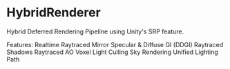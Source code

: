 # HybridRenderer

Hybrid Deferred Rendering Pipeline using Unity's SRP feature.

Features:
Realtime Raytraced Mirror Specular & Diffuse GI (DDGI)
Raytraced Shadows
Raytraced AO
Voxel Light Culling
Sky Rendering
Unified Lighting Path
